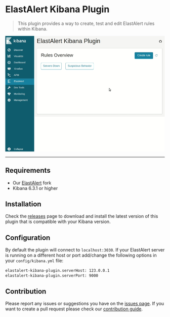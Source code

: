 # ElastAlert Kibana Plugin

> This plugin provides a way to create, test and edit ElastAlert rules within Kibana.

![Showcase](showcase.gif)

---

## Requirements
- Our [ElastAlert](https://github.com/bitsensor/elastalert) fork
- Kibana 6.3.1 or higher

## Installation
Check the [releases](https://github.com/bitsensor/elastalert-kibana-plugin/releases) page to download and install the latest version of this plugin that is compatible with your Kibana version.

## Configuration
By default the plugin will connect to `localhost:3030`. If your ElastAlert server is running on a different host or port add/change the following options in your `config/kibana.yml` file: 

```
elastalert-kibana-plugin.serverHost: 123.0.0.1
elastalert-kibana-plugin.serverPort: 9000
```

## Contribution
Please report any issues or suggestions you have on the [issues page](https://github.com/bitsensor/elastalert-kibana-plugin/issues). If you want to create a pull request please check our [contribution guide](CONTRIBUTING.md).
